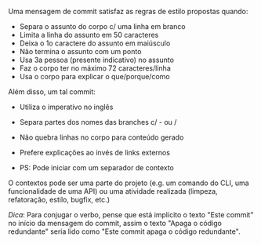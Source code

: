 Uma mensagem de commit satisfaz as regras de estilo propostas quando:

- Separa o assunto do corpo c/ uma linha em branco
- Limita a linha do assunto em 50 caracteres
- Deixa o 1o caractere do assunto em maiúsculo
- Não termina o assunto com um ponto
- Usa 3a pessoa (presente indicativo) no assunto
- Faz o corpo ter no máximo 72 caracteres/linha
- Usa o corpo para explicar o que/porque/como

Além disso, um tal commit:

- Utiliza o imperativo no inglês
- Separa partes dos nomes das branches c/ - ou /
- Não quebra linhas no corpo para conteúdo gerado
- Prefere explicações ao invés de links externos

- PS: Pode iniciar com um separador de contexto

O contextos pode ser uma parte do projeto
(e.g. um comando do CLI, uma funcionalidade de uma API)
ou uma atividade realizada
(limpeza, refatoração, estilo, bugfix, etc.)

*Dica*:
Para conjugar o verbo,
pense que está implícito o texto "Este commit"
no início da mensagem do commit,
assim o texto "Apaga o código redundante"
seria lido como "Este commit apaga o código redundante".
